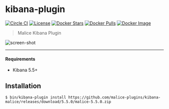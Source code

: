kibana-plugin
=============

[![Circle CI](https://circleci.com/gh/malice-plugins/kibana-malice.png?style=shield)](https://circleci.com/gh/malice-plugins/kibana-malice) [![License](http://img.shields.io/:license-mit-blue.svg)](http://doge.mit-license.org) [![Docker Stars](https://img.shields.io/docker/stars/malice/kibana.svg)](https://store.docker.com/community/images/malice/kibana) [![Docker Pulls](https://img.shields.io/docker/pulls/malice/kibana.svg)](https://store.docker.com/community/images/malice/kibana) [![Docker Image](https://img.shields.io/badge/docker%20image-945MB-blue.svg)](https://store.docker.com/community/images/malice/kibana)

> Malice Kibana Plugin

![screen-shot](https://raw.githubusercontent.com/malice-plugins/kibana-malice/master/screen-shot.png)

---

#### Requirements

-	Kibana 5.5+

Installation
------------

```
$ bin/kibana-plugin install https://github.com/malice-plugins/kibana-malice/releases/download/5.5.0/malice-5.5.0.zip
```
